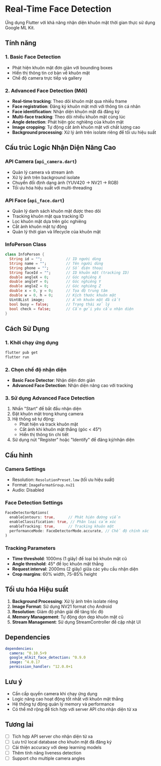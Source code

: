 # Real-Time Face Detection

Ứng dụng Flutter với khả năng nhận diện khuôn mặt thời gian thực sử dụng Google ML Kit.

## Tính năng

### 1. Basic Face Detection

- Phát hiện khuôn mặt đơn giản với bounding boxes
- Hiển thị thông tin cơ bản về khuôn mặt
- Chế độ camera trực tiếp và gallery

### 2. Advanced Face Detection (Mới)

- **Real-time tracking**: Theo dõi khuôn mặt qua nhiều frame
- **Face registration**: Đăng ký khuôn mặt mới với thông tin cá nhân
- **Face identification**: Nhận diện khuôn mặt đã đăng ký
- **Multi-face tracking**: Theo dõi nhiều khuôn mặt cùng lúc
- **Angle detection**: Phát hiện góc nghiêng của khuôn mặt
- **Image cropping**: Tự động cắt ảnh khuôn mặt với chất lượng cao
- **Background processing**: Xử lý ảnh trên isolate riêng để tối ưu hiệu suất

## Cấu trúc Logic Nhận Diện Nâng Cao

### API Camera (`api_camera.dart`)

- Quản lý camera và stream ảnh
- Xử lý ảnh trên background isolate
- Chuyển đổi định dạng ảnh (YUV420 → NV21 → RGB)
- Tối ưu hóa hiệu suất với multi-threading

### API Face (`api_face.dart`)

- Quản lý danh sách khuôn mặt được theo dõi
- Tracking khuôn mặt qua tracking ID
- Lọc khuôn mặt dựa trên góc nghiêng
- Cắt ảnh khuôn mặt tự động
- Quản lý thời gian và lifecycle của khuôn mặt

### InfoPerson Class

```dart
class InfoPerson {
  String id = "";           // ID người dùng
  String name = "";         // Tên người dùng
  String phone = "";        // Số điện thoại
  String faceId = "";       // ID khuôn mặt (tracking ID)
  double angleX = 0;        // Góc nghiêng X
  double angleY = 0;        // Góc nghiêng Y
  double angleZ = 0;        // Góc nghiêng Z
  double x = 0, y = 0;      // Tọa độ trung tâm
  double w = 0, h = 0;      // Kích thước khuôn mặt
  Uint8List image;          // Ảnh khuôn mặt đã cắt
  bool busy = false;        // Trạng thái xử lý
  bool check = false;       // Cần gửi yêu cầu nhận diện
}
```

## Cách Sử Dụng

### 1. Khởi chạy ứng dụng

```bash
flutter pub get
flutter run
```

### 2. Chọn chế độ nhận diện

- **Basic Face Detector**: Nhận diện đơn giản
- **Advanced Face Detection**: Nhận diện nâng cao với tracking

### 3. Sử dụng Advanced Face Detection

1. Nhấn "Start" để bắt đầu nhận diện
2. Đặt khuôn mặt trong khung camera
3. Hệ thống sẽ tự động:
   - Phát hiện và track khuôn mặt
   - Cắt ảnh khi khuôn mặt thẳng (góc < 45°)
   - Hiển thị thông tin chi tiết
4. Sử dụng nút "Register" hoặc "Identify" để đăng ký/nhận diện

## Cấu hình

### Camera Settings

- Resolution: `ResolutionPreset.low` (tối ưu hiệu suất)
- Format: `ImageFormatGroup.nv21`
- Audio: Disabled

### Face Detection Settings

```dart
FaceDetectorOptions(
  enableContours: true,      // Phát hiện đường viền
  enableClassification: true, // Phân loại cảm xúc
  enableTracking: true,      // Tracking khuôn mặt
  performanceMode: FaceDetectorMode.accurate, // Chế độ chính xác
)
```

### Tracking Parameters

- **Time threshold**: 1000ms (1 giây) để loại bỏ khuôn mặt cũ
- **Angle threshold**: 45° để lọc khuôn mặt thẳng
- **Request interval**: 2000ms (2 giây) giữa các yêu cầu nhận diện
- **Crop margins**: 60% width, 75-85% height

## Tối ưu hóa Hiệu suất

1. **Background Processing**: Xử lý ảnh trên isolate riêng
2. **Image Format**: Sử dụng NV21 format cho Android
3. **Resolution**: Giảm độ phân giải để tăng tốc độ
4. **Memory Management**: Tự động dọn dẹp khuôn mặt cũ
5. **Stream Management**: Sử dụng StreamController để cập nhật UI

## Dependencies

```yaml
dependencies:
  camera: ^0.10.5+9
  google_mlkit_face_detection: ^0.9.0
  image: ^4.0.17
  permission_handler: ^12.0.0+1
```

## Lưu ý

- Cần cấp quyền camera khi chạy ứng dụng
- Logic nâng cao hoạt động tốt nhất với khuôn mặt thẳng
- Hệ thống tự động quản lý memory và performance
- Có thể mở rộng để tích hợp với server API cho nhận diện từ xa

## Tương lai

- [ ] Tích hợp API server cho nhận diện từ xa
- [ ] Lưu trữ local database cho khuôn mặt đã đăng ký
- [ ] Cải thiện accuracy với deep learning models
- [ ] Thêm tính năng liveness detection
- [ ] Support cho multiple camera angles
